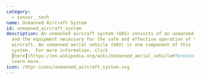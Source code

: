```yaml
---
category: 
  - sensor__tech
name: Unmanned Aircraft System
id: unmanned_aircraft_system
description: An unmanned aircraft system (UAS) consists of an unmanned aircraft
  and the equipment necessary for the safe and effective operation of that
  aircraft. An unmanned aerial vehicle (UAV) is one component of this
  system.  For more information, click
  [here](https://en.wikipedia.org/wiki/Unmanned_aerial_vehicle#Terminology) to
  learn more.
icon: /dtpr-icons/unmanned_aircraft_system.svg
---
```

